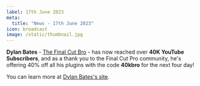 ```yaml
---
label: 17th June 2023
meta:
  title: "News - 17th June 2023"
icon: broadcast
image: /static/thumbnail.jpg
---
```


**Dylan Bates** - [The Final Cut Bro](https://www.youtube.com/thefinalcutbro) - has now reached over **40K YouTube Subscribers**, and as a thank you to the Final Cut Pro community, he's offering 40% off all his plugins with the code **40kbro** for the next four day!

You can learn more at [Dylan Bates's site](https://thefinalcutbro.gumroad.com).